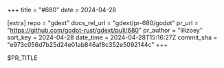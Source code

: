 +++
title = "#680"
date = 2024-04-28

[extra]
repo = "gdext"
docs_rel_url = "gdext/pr-680/godot"
pr_url = "https://github.com/godot-rust/gdext/pull/680"
pr_author = "lilizoey"
sort_key = 2024-04-28
date_time = 2024-04-28T15:16:27Z
commit_sha = "e973c056d7b25d24e01ab846af8c352e5092144c"
+++

$PR_TITLE

